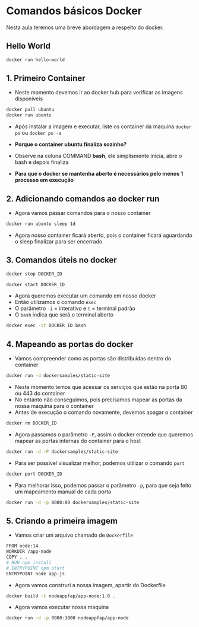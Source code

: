 # Comandos básicos Docker

Nesta aula teremos uma breve abordagem a respeito do docker.

## Hello World

```bash
docker run hello-world
```

## 1. Primeiro Container

- Neste momento devemos ir ao docker hub para verificar as imagens disponíveis

```bash
docker pull ubuntu
docker run ubuntu
```

- Após instalar a imagem e executar, liste os container da maquina `docker ps` ou `docker ps -a`

- **Porque o container ubuntu finaliza sozinho?**
- Observe na coluna COMMAND **bash**, ele simplismente inicia, abre o bash e depois finaliza
- **Para que o docker se mantenha aberto é necessários pelo menos 1 processo em execução**

## 2. Adicionando comandos ao docker run

- Agora vamos passar comandos para o nosso container

```bash
docker run ubuntu sleep 1d
```

- Agora nosso container ficará aberto, pois o container ficará aguardando o sleep finalizar para ser encerrado.

## 3. Comandos úteis no docker

```bash
docker stop DOCKER_ID
```

```bash
docker start DOCKER_ID
```

- Agora queremos executar um comando em nosso docker
- Então utilizamos o comando `exec`
- O parâmetro `-i` = interativo e `t` = terminal padrão
- O `bash` indica que será o terminal aberto

```bash
docker exec -it DOCKER_ID bash
```

## 4. Mapeando as portas do docker

- Vamos compreender como as portas são distribuidas dentro do container

```bash
docker run -d dockersamples/static-site
```

- Neste momento temos que acessar os serviços que estão na porta 80 ou 443 do container
- No entanto não conseguimos, pois precisamos mapear as portas da nossa máquina para o container
- Antes de execução o comando novamente, devemos apagar o container

```bash
docker rm DOCKER_ID
```

- Agora passamos o parâmetro `-P`, assim o docker entende que queremos mapear as portas internas do container para o host

```bash
docker run -d -P dockersamples/static-site
```

- Para ser possível visualizar melhor, podemos utilizar o comando `port`

```bash
docker port DOCKER_ID
```

- Para melhorar isso, podemos passar o parâmetro `-p`, para que seja feito um mapeamento manual de cada porta

```bash
docker run -d -p 8080:80 dockersamples/static-site
```

## 5. Criando a primeira imagem

- Vamos criar um arquivo chamado de `Dockerfile`

```bash
FROM node:14
WORKDIR /app-node
COPY . .
# RUN npm install
# ENTRYPOINT npm start
ENTRYPOINT node app.js
```

- Agora vamos construri a nossa imagem, apartir do Dockerfile

```bash
docker build -t nodeappfap/app-node:1.0 .
```

- Agora vamos executar nossa maquina

```bash
docker run -d -p 8080:3000 nodeappfap/app-node
```
